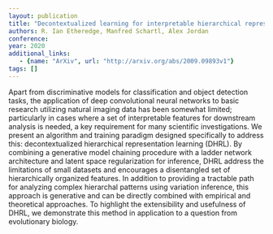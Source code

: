 ```yaml
---
layout: publication
title: "Decontextualized learning for interpretable hierarchical representations of visual patterns"
authors: R. Ian Etheredge, Manfred Schartl, Alex Jordan
conference: 
year: 2020
additional_links: 
   - {name: "ArXiv", url: "http://arxiv.org/abs/2009.09893v1"}
tags: []
---
```

Apart from discriminative models for classification and object detection
tasks, the application of deep convolutional neural networks to basic research
utilizing natural imaging data has been somewhat limited; particularly in cases
where a set of interpretable features for downstream analysis is needed, a key
requirement for many scientific investigations. We present an algorithm and
training paradigm designed specifically to address this: decontextualized
hierarchical representation learning (DHRL). By combining a generative model
chaining procedure with a ladder network architecture and latent space
regularization for inference, DHRL address the limitations of small datasets
and encourages a disentangled set of hierarchically organized features. In
addition to providing a tractable path for analyzing complex hierarchal
patterns using variation inference, this approach is generative and can be
directly combined with empirical and theoretical approaches. To highlight the
extensibility and usefulness of DHRL, we demonstrate this method in application
to a question from evolutionary biology.